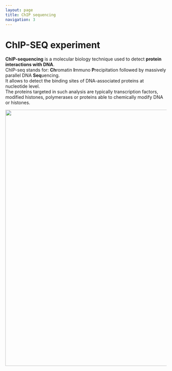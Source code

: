 ```yaml
---
layout: page
title: ChIP sequencing
navigation: 3
---
```


# ChIP-SEQ experiment

**ChIP-sequencing** is a molecular biology technique used to detect **protein interactions with DNA**. <br>
ChIP-seq stands for: **Ch**romatin **I**mmuno **P**recipitation followed by massively parallel DNA **Seq**uencing. 
<br>It allows to detect the binding sites of DNA-associated proteins at nucleotide level. <br>
The proteins targeted in such analysis are typically transcription factors, modified histones, polymerases or proteins able to chemically modify DNA or histones. 

<a href="https://en.wikipedia.org/wiki/ChIP-sequencing"><img src="https://upload.wikimedia.org/wikipedia/commons/d/d8/Chromatin_immunoprecipitation_sequencing.svg" width="800"/>

